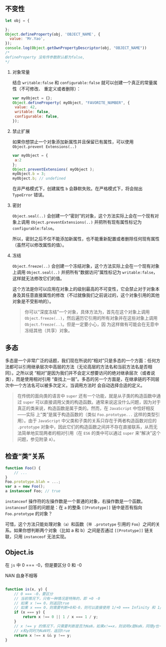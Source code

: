 ## 不变性

```javascript
let obj = {

};
Object.defineProperty(obj, 'OBJECT_NAME', {
  value: 'Mr.Yao',
});
console.log(Object.getOwnPropertyDescriptor(obj, "OBJECT_NAME"))
/*
defineProperty 没有传参数默认都为false,
*/
```

1. 对象常量

   结合 `writable:false` 和 `configurable:false` 就可以创建一个真正的常量属性（不可修改、 重定义或者删除）：

   ```javascript
   var myObject = {};
   Object.defineProperty( myObject, "FAVORITE_NUMBER", {
   	value: 42,
   	writable: false,
   	configurable: false,
   });
   ```

2. 禁止扩展

   如果你想禁止一个对象添加新属性并且保留已有属性，可以使用 `Object.prevent Extensions(..)`

   ```javascript
   var myObject = {
   	a:2
   };
   Object.preventExtensions( myObject );
   myObject.b = 3;
   myObject.b; // undefined
   ```

   在非严格模式下，创建属性 `b` 会静默失败。在严格模式下，将会抛出 `TypeError` 错误。

3. 密封

   `Object.seal(..)` 会创建一个“密封”的对象，这个方法实际上会在一个现有对象上调用 `Object.preventExtensions(..)` 并把所有现有属性标记为 `configurable:false`。

   所以，密封之后不仅不能添加新属性，也不能重新配置或者删除任何现有属性（虽然可以修改属性的值）。

4. 冻结

   `Object.freeze(..)` 会创建一个冻结对象，这个方法实际上会在一个现有对象上调用 `Object.seal(..)` 并把所有“数据访问”属性标记为 `writable:false`，这样就无法修改它们的值。

   这个方法是你可以应用在对象上的级别最高的不可变性，它会禁止对于对象本身及其任意直接属性的修改（不过就像我们之前说过的，这个对象引用的其他对象是不受影响的）。

   > 你可以“深度冻结”一个对象，具体方法为，首先在这个对象上调用 `Object.freeze(..)`，然后遍历它引用的所有对象并在这些对象上调用 `Object.freeze(..)`。但是一定要小心，因 为这样做有可能会在无意中冻结其他（共享）对象。

## 多态

多态是一个非常广泛的话题，我们现在所说的“相对”只是多态的一个方面：任何方法都可以引用继承层次中高层的方法（无论高层的方法名和当前方法名是否相同）。之所以说 “相对”是因为我们并不会定义想要访问的绝对继承层次（或者说类），而是使用相对引用 “查找上一层”。多态的另一个方面是，在继承链的不同层次中一个方法名可以被多次定义，当调用方法时 会自动选择合适的定义。

> 在传统的面向类的语言中 `super` 还有一个功能，就是从子类的构造函数中通过 `super` 可以直接调用父类的构造函数。通常来说这没什么问题，因为对于真正的类来说，构造函数是属于类的。然而，在 `JavaScript` 中恰好相反——实际 上“类”是属于构造函数的（类似 `Foo.prototype...` 这样的类型引用）。由于 `JavaScript` 中父类和子类的关系只存在于两者构造函数对应的 `.prototype` 对象中，因此它们的构造函数之间并不存在直接联系，从而无法简单地实现两者的相对引用（在 `ES6` 的类中可以通过 `super` 来“解决”这个问题，参见附录 `A`）。

## 检查“类”关系

```javascript
function Foo() {
	// ...
}
Foo.prototype.blah = ...;
var a = new Foo();
a instanceof Foo; // true
```

`instanceof` 操作符的左操作数是一个普通的对象，右操作数是一个函数。`instanceof` 回答的问题是：在 `a` 的整条 `[[Prototype]]` 链中是否有指向 `Foo.prototype` 的对象？

可惜，这个方法只能处理对象`（a）`和函数（`带 .prototype` 引用的 `Foo`）之间的关系。如果你想判断两个对象（比如 a 和 b）之间是否通过 `[[Prototype]]` 链关联，只用 `instanceof` 无法实现。

## Object.is

在 `js` 中 0 === -0，但是要区分 0 和 -0

NAN 自身不相等

```javascript

function is(x, y) {
	// 0 === -0，要区分
	// 当前情况下，只有一种情况是特殊的，即 +0 -0
	// 如果 x !== 0，则返回true
	// 如果 x === 0，则需要判断+0和-0，则可以直接使用 1/+0 === Infinity 和 1/-0 === -Infinity来进行判断
	if (x === y) {
		return x !== 0 || 1 / x === 1 / y;
	}
	// x !== y 的情况下，只需要判断是否为NaN，如果x!==x，则说明x是NaN，同理y也一样
	// x和y同时为NaN时，返回true
	return x !== x && y !== y;
}
```

